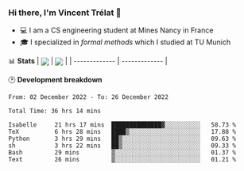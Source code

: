 ### Hi there, I'm Vincent Trélat 👋
 - 💻 I am a CS engineering student at Mines Nancy in France
 - 🎓 I specialized in *formal methods* which I studied at TU Munich

📊 **Stats**
| <img align="center" src="https://github-readme-stats.vercel.app/api?username=VTrelat&show_icons=true&include_all_commits=true&theme=tokyonight&hide_border=true" /> | <img align="center" src="https://github-readme-stats.vercel.app/api/top-langs/?username=VTrelat&layout=compact&theme=tokyonight&hide_border=true&exclude_repo=ElevatorSimulator" /> |
| ------------- | ------------- |

🕑 **Development breakdown**
<!--START_SECTION:waka-->

```text
From: 02 December 2022 - To: 26 December 2022

Total Time: 36 hrs 14 mins

Isabelle     21 hrs 17 mins  ██████████████▓░░░░░░░░░░   58.73 %
TeX          6 hrs 28 mins   ████▒░░░░░░░░░░░░░░░░░░░░   17.88 %
Python       3 hrs 29 mins   ██▒░░░░░░░░░░░░░░░░░░░░░░   09.63 %
sh           3 hrs 22 mins   ██▒░░░░░░░░░░░░░░░░░░░░░░   09.33 %
Bash         29 mins         ▒░░░░░░░░░░░░░░░░░░░░░░░░   01.37 %
Text         26 mins         ▒░░░░░░░░░░░░░░░░░░░░░░░░   01.21 %
```

<!--END_SECTION:waka-->
